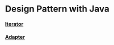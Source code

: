 # Design Pattern with Java

### [Iterator](src/iterator/iterator.md)

### [Adapter](src/adapter/adapter.md)